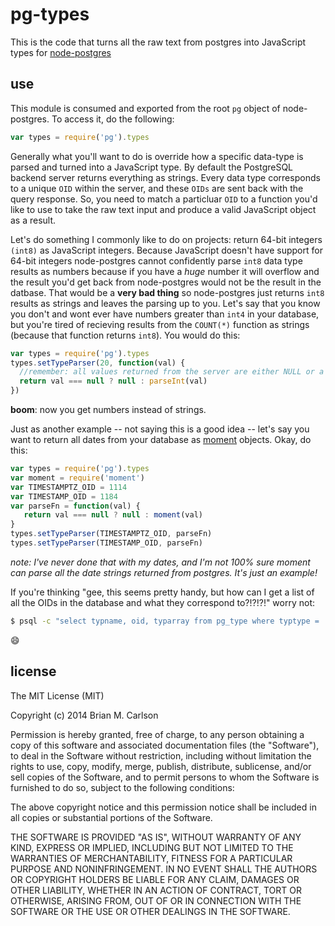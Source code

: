 # pg-types

This is the code that turns all the raw text from postgres into JavaScript types for [node-postgres](https://github.com/brianc/node-postgres.git)

## use

This module is consumed and exported from the root `pg` object of node-postgres.  To access it, do the following:

```js
var types = require('pg').types
```

Generally what you'll want to do is override how a specific data-type is parsed and turned into a JavaScript type.  By default the PostgreSQL backend server returns everything as strings.  Every data type corresponds to a unique `OID` within the server, and these `OIDs` are sent back with the query response.  So, you need to match a particluar `OID` to a function you'd like to use to take the raw text input and produce a valid JavaScript object as a result.

Let's do something I commonly like to do on projects: return 64-bit integers `(int8)` as JavaScript integers.  Because JavaScript doesn't have support for 64-bit integers node-postgres cannot confidently parse `int8` data type results as numbers because if you have a _huge_ number it will overflow and the result you'd get back from node-postgres would not be the result in the datbase.  That would be a __very bad thing__ so node-postgres just returns `int8` results as strings and leaves the parsing up to you.  Let's say that you know you don't and wont ever have numbers greater than `int4` in your database, but you're tired of recieving results from the `COUNT(*)` function as strings (because that function returns `int8`).  You would do this:

```js
var types = require('pg').types
types.setTypeParser(20, function(val) {
  //remember: all values returned from the server are either NULL or a string
  return val === null ? null : parseInt(val)
})
```

__boom__: now you get numbers instead of strings.

Just as another example -- not saying this is a good idea -- let's say you want to return all dates from your database as [moment](http://momentjs.com/docs/) objects.  Okay, do this:

```js
var types = require('pg').types
var moment = require('moment')
var TIMESTAMPTZ_OID = 1114
var TIMESTAMP_OID = 1184
var parseFn = function(val) {
   return val === null ? null : moment(val)
}
types.setTypeParser(TIMESTAMPTZ_OID, parseFn)
types.setTypeParser(TIMESTAMP_OID, parseFn)
```
_note: I've never done that with my dates, and I'm not 100% sure moment can parse all the date strings returned from postgres.  It's just an example!_

If you're thinking "gee, this seems pretty handy, but how can I get a list of all the OIDs in the database and what they correspond to?!?!?!" worry not:

```bash
$ psql -c "select typname, oid, typarray from pg_type where typtype = 'b' order by oid"
```

:smile:

## license

The MIT License (MIT)

Copyright (c) 2014 Brian M. Carlson

Permission is hereby granted, free of charge, to any person obtaining a copy
of this software and associated documentation files (the "Software"), to deal
in the Software without restriction, including without limitation the rights
to use, copy, modify, merge, publish, distribute, sublicense, and/or sell
copies of the Software, and to permit persons to whom the Software is
furnished to do so, subject to the following conditions:

The above copyright notice and this permission notice shall be included in
all copies or substantial portions of the Software.

THE SOFTWARE IS PROVIDED "AS IS", WITHOUT WARRANTY OF ANY KIND, EXPRESS OR
IMPLIED, INCLUDING BUT NOT LIMITED TO THE WARRANTIES OF MERCHANTABILITY,
FITNESS FOR A PARTICULAR PURPOSE AND NONINFRINGEMENT. IN NO EVENT SHALL THE
AUTHORS OR COPYRIGHT HOLDERS BE LIABLE FOR ANY CLAIM, DAMAGES OR OTHER
LIABILITY, WHETHER IN AN ACTION OF CONTRACT, TORT OR OTHERWISE, ARISING FROM,
OUT OF OR IN CONNECTION WITH THE SOFTWARE OR THE USE OR OTHER DEALINGS IN
THE SOFTWARE.
